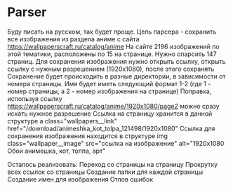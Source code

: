 # Parser
Буду писать на русском, так будет проще.
Цель парсера - сохранить все изображения из раздела аниме с сайта https://wallpaperscraft.ru/catalog/anime
На сайте 2196 изображений по этой тематики, расположены по 15 на странице. Нужно спарсить 147 страниц.
Для сохранения изображения нужно открыть ссылку, открыть ссылку с нужным разрешением (1920х1080), после этого сохранять 
Сохранение будет происходить в разные директории, в зависимости от номера страницы. Имя будет иметь следующий формат 1-2 (где 1 - номер страницы, а 2 - номер изображения на странице)
Поправка, используя ссылку https://wallpaperscraft.ru/catalog/anime/1920x1080/page2 можно сразу искать нужное разрешение
Ссылка на страницу хранится в данной структуре  a class="wallpapers__link" href="/download/animeshka_kot_tolpa_121498/1920x1080"
Ссылка для сохранения изображения находится в структуре img class="wallpaper__image" src="ссылка на изображение" alt="1920x1080 Обои анимешка, кот, толпа, арт"

Осталось реализовать:
Переход со страницы на страницу
Прокрутку всех ссылок со страницы
Создание папки для каждой страницы
Создание имен для изображения
Отлов ошибок
